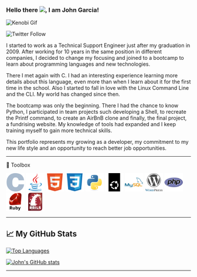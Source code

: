 ### Hello there <img src="https://raw.githubusercontent.com/MartinHeinz/MartinHeinz/master/wave.gif" width="30px">, I am John Garcia!

<img src="https://pa1.narvii.com/7498/c78a421a38343873e51da6119c1834c7d6d29c60r1-500-240_hq.gif" alt="Kenobi Gif"/>

![Twitter Follow](https://img.shields.io/twitter/follow/johngarciadev?color=x&style=for-the-badge)

I started to work as a Technical Support Engineer just after my graduation in 2009. After working for 10 years in the same position in different companies, I decided to change my focusing and joined to a bootcamp to learn about programming languages and new technologies.

There I met again with C. I had an interesting experience learning more details about this language, even more than when I learn about it for the first time in the school. Also I started to fall in love with the Linux Command Line and the CLI. My world has changed since then.

The bootcamp was only the beginning. There I had the chance to know Python, I participated in team projects such developing a Shell, to recreate the Printf command, to create an AirBnB clone and finally, the final project, a fundrising website. My knowledge of tools had expanded and I keep training myself to gain more technical skills.

This portfolio represents my growing as a developer, my commitment to my new life style and an opportunity to reach better job opportunities.

---

🧰 Toolbox

<img src="https://github.com/devicons/devicon/blob/master/icons/c/c-original.svg" alt="C Logo" width="50" height="50"/> <img src="https://github.com/devicons/devicon/blob/master/icons/java/java-original.svg" alt="Java Logo" width="50" height="50"/>
<img src="https://github.com/devicons/devicon/blob/master/icons/html5/html5-original.svg" alt="HTML5 Logo" width="50" height="50"/> <img src="https://github.com/devicons/devicon/blob/master/icons/css3/css3-original.svg" alt="CSS3 Logo" width="50" height="50"/>
<img src="https://github.com/devicons/devicon/blob/master/icons/python/python-original.svg" alt="Python Logo" width="50" height="50"/>
<img src="https://github.com/devicons/devicon/blob/master/icons/ubuntu/ubuntu-plain.svg" alt="Ubuntu Logo" width="50" height="50"/>
<img src="https://github.com/devicons/devicon/blob/master/icons/mysql/mysql-original-wordmark.svg" alt="Mysql Logo" width="50" height="50"/> <img src="https://github.com/devicons/devicon/blob/master/icons/wordpress/wordpress-original.svg" alt="Wordpress Logo" width="50" height="50"/>
<img src="https://github.com/devicons/devicon/blob/master/icons/php/php-original.svg" alt="PHP Logo" width="50" height="50"/>
<img src="https://github.com/devicons/devicon/blob/master/icons/ruby/ruby-original-wordmark.svg" alt="Ruby Logo" width="50" height="50"/>
<img src="https://github.com/devicons/devicon/blob/master/icons/rails/rails-original-wordmark.svg" alt="Rails Logo" width="50" height="50"/>


---

## &#x1f4c8; My GitHub Stats

[![Top Languages](https://github-readme-stats.vercel.app/api/top-langs/?username=johngarciadev&theme=midnight-purple)](https://github.com/anuraghazra/github-readme-stats)

[![John's GitHub stats](https://github-readme-stats.vercel.app/api?username=johngarciadev&hide=stars,contribs&theme=midnight-purple)](https://github.com/anuraghazra/github-readme-stats)

---

<!--
**johngarciadev/johngarciadev** is a ✨ _special_ ✨ repository because its `README.md` (this file) appears on your GitHub profile.

Here are some ideas to get you started:



- 👯 I’m looking to collaborate on ...
- 🤔 I’m looking for help with ...
- 💬 Ask me about ...
- 📫 How to reach me: ...
- 😄 Pronouns: ...
- ⚡ Fun fact: ...
-->
